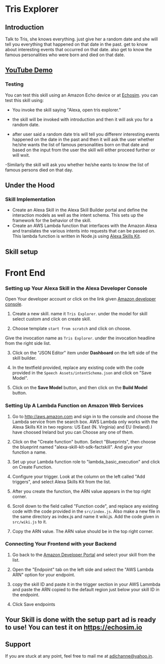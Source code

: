 # Tris Explorer

## Introduction

Talk to Tris, she knows everything. just give her a random date and she will tell you everything that happened on that date in the past. get to know about interesting events that occurred on that date. also get to know the famous personalities who were born and died on that date.

## [YouTube Demo](https://www.youtube.com/watch?v=Lp6QkvmUtEA)

### Testing 
You can test this skill using an Amazon Echo device or at [Echosim](https://echosim.io). you can test this skill using:

- You invoke the skill saying "Alexa, open tris explorer."

- the skill will be invoked with introduction and then it will ask you for a random date.

- after user said a random date tris will tell you differenr interesting events happened on the date in the past and then it will ask the user whether he/she wants the list of famous personalities born on that date and based on the input from the user the skill will either proceed further or will wxit.

-Similarly the skill will ask you whether he/she eants to know the list of famous persons died on that day.

## Under the Hood 

### Skill Implementation 

- Create an Alexa Skill in the Alexa Skill Builder portal and define the interaction models as well as the intent schema. This sets up the framework for the behavior of the skill.
- Create an AWS Lambda function that interfaces with the Amazon Alexa and translates the various intents into requests that can be passed on. This lambda function is written in Node.js using [Alexa Skills Kit](https://github.com/alexa/alexa-skills-kit-sdk-for-nodejs). 

## Skill setup

# Front End

### Setting up Your Alexa Skill in the Alexa Developer Console
Open Your developer account or click on the link given  [Amazon developer console](https://developer.amazon.com/edw/home.html#/skills).

1. Create a new skill. name it `Tris Explorer`. under the model for skill select custom and click on create skill.

2. Choose template `start from scratch` and click on choose.

Give the invocation name as `Tris Explorer`. under the invocation headline from the right side list.

3. Click on the "JSON Editor" item under **Dashboard** on the left side of the skill builder.

4. In the textfield provided, replace any existing code with the code provided in the `Speech Assets/intentSchema.json` and click on "Save Model".

5. Click on the **Save Model** button, and then click on the **Build Model** button.

### Setting Up A Lambda Function on Amazon Web Services

1.  Go to http://aws.amazon.com and sign in to the console and choose the Lambda service from the search box. AWS Lambda only works with the Alexa Skills Kit in two regions: US East (N. Virginia) and EU (Ireland).I have choosed Ireland but you can Choose any one of them.

2.  Click on the "Create function" button. Select "Blueprints", then choose the blueprint named "alexa-skill-kit-sdk-factskill". And give your function a name.

3.  Set up your Lambda function role to "lambda_basic_execution" and click on Create Function. 

4. Configure your trigger. Look at the column on the left called "Add triggers", and select Alexa Skills Kit from the list. 

5. After you create the function, the ARN value appears in the top right corner.

6. Scroll down to the field called "Function code", and replace any existing code with the code provided in the `src/index.js`. Also make a new file in the same directory as index.js and name it wiki.js. Add the code given in `src/wiki.js` to it.

7. Copy the ARN value. The ARN value should be in the top right corner.

### Connecting Your Frontend with your Backend
  
1. Go back to the [Amazon Developer Portal](https://developer.amazon.com/edw/home.html#/skills/list) and select your skill from the list.

2. Open the "Endpoint" tab on the left side and select the "AWS Lambda ARN" option for your endpoint.

3. copy the skill ID and paste it in the trigger section in your AWS Lammbda and paste the ARN copied to the default region just below your skill ID in the endpoint.
4. Click Save endpoints

## Your Skill is done with the setup part ad is ready to use! You can test it on https://echosim.io 

## Support

If you are stuck at any point, feel free to mail me at adichanne@yahoo.in.
